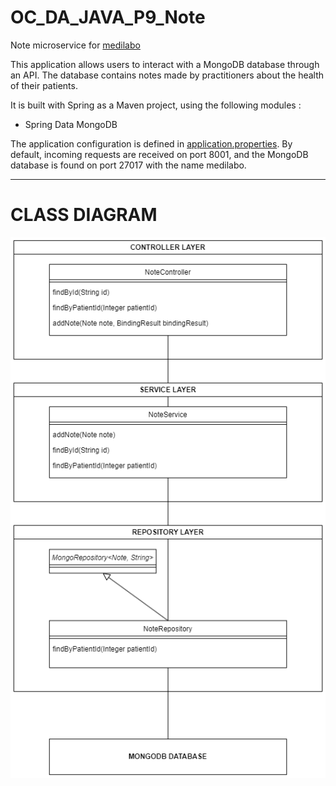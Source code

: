 # OC_DA_JAVA_P9_Note

Note microservice for [medilabo](https://github.com/SimonArduin/OC_DA_JAVA_P9_Medilabo)

This application allows users to interact with a MongoDB database through an API. The database contains notes made by practitioners about the health of their patients.

It is built with Spring as a Maven project, using the following modules :
- Spring Data MongoDB

The application configuration is defined in [application.properties](note/src/main/resources/application.properties). By default, incoming requests are received on port 8001, and the MongoDB database is found on port 27017 with the name medilabo.

***
# CLASS DIAGRAM
![Class Diagram](class_diagram.png)
